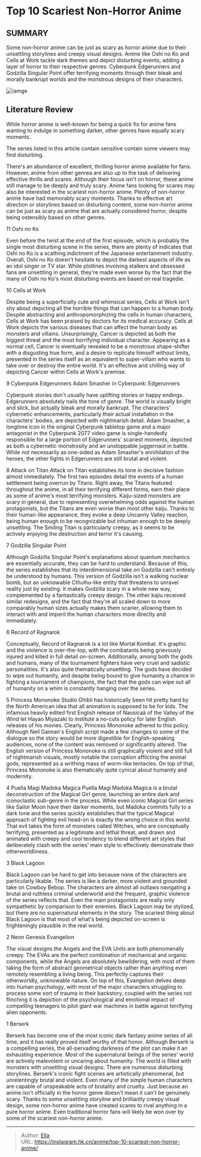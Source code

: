 # Top 10 Scariest Non-Horror Anime


## SUMMARY 


 Some non-horror anime can be just as scary as horror anime due to their unsettling storylines and creepy visual designs. 
 Anime like 
Oshi no Ko
 and 
Cells at Work
 tackle dark themes and depict disturbing events, adding a layer of horror to their respective genres. 
Cyberpunk Edgerunners
 and 
Godzilla Singular Point
 offer terrifying moments through their bleak and morally bankrupt worlds and the monstrous designs of their characters. 

![iamge](https://static1.srcdn.com/wordpress/wp-content/uploads/2023/10/10-scariest-non-horror-anime.jpg)

## Literature Review

While horror anime is well-known for being a quick fix for anime fans wanting to indulge in something darker, other genres have equally scary moments.




The series listed in this article contain sensitive contain some viewers may find disturbing. 

There&#39;s an abundance of excellent, thrilling horror anime available for fans. However, anime from other genrea are also up to the task of delivering effective thrills and scares. Although their focus isn&#39;t on horror, these anime still manage to be deeply and truly scary. Anime fans looking for scares may also be interested in the scariest non-horror anime.
Plenty of non-horror anime have had memorably scary moments. Thanks to effective art direction or storylines based on disturbing content, some non-horror anime can be just as scary as anime that are actually considered horror, despite being ostensibly based on other genres.









 








 11  Oshi no Ko 
        

Even before the twist at the end of the first episode, which is probably the single most disturbing scene in the series, there are plenty of indicates that Oshi no Ko is a scathing indictment of the Japanese entertainment industry. Overall, Oshi no Ko doesn&#39;t hesitate to depict the darkest aspects of life as an idol singer or TV star. While plotlines involving stalkers and obsessed fans are unsettling in general, they&#39;re made even worse by the fact that the many of Oshi no Ko&#39;s most disturbing events are based on real tragedie.





 10  Cells at Work 
        

Despite being a superficially cute and whimsical series, Cells at Work isn&#39;t shy about depicting all the horrible things that can happen to a human body. Despite abstracting and anthropomorphizing the cells in human characters, Cells at Work has been praised by doctors for its medical accuracy.
Cells at Work depicts the various diseases that can affect the human body as monsters and villains. Unsurprisingly, Cancer is depicted as both the biggest threat and the most horrifying individual character. Appearing as a normal cell, Cancer is eventually revealed to be a monstrous shape-shifter with a disgusting true form, and a desire to replicate himself without limits, presented in the series itself as an equivalent to super-villain who wants to take over or destroy the entire world. It&#39;s an effective and chilling way of depicting Cancer within Cells at Work&#39;s premise.





 9  Cyberpunk Edgerunners 
       Adam Smasher in Cyberpunk: Edgerunners  

 Cyberpunk stories don&#39;t usually have uplifting stories or happy endings. Edgerunners absolutely nails the tone of genre. The world is visually bright and slick, but actually bleak and morally bankrupt. The characters&#39; cybernetic enhancements, particularly their actual installation in the characters&#39; bodies, are depicted with nightmarish detail. Adam Smasher, a longtime icon in the original Cyberpunk tabletop game and a major antagonist in the Cyberpunk 2077 video game is single-handedly responsible for a large portion of Edgerunners&#39; scariest moments, depicted as both a cybernetic monstrosity and an unstoppable juggernaut in battle. While not necessarily as one-sided as Adam Smasher&#39;s annihilation of the heroes, the other fights in Edgerunners are still brutal and violent.





 8  Attack on Titan 
Attack on Titan establishes its tone in decisive fashion almost immediately. The first two episodes detail the events of a human settlement being overrun by Titans. Right away, the Titans featured throughout the anime, in all their terrifying different forms, earn their place as some of anime&#39;s most terrifying monsters.
Kaiju-sized monsters are scary in general, due to representing overwhelming odds against the human protagonists, but the Titans are even worse than most other kaiju. Thanks to their human-like appearance, they evoke a deep Uncanny Valley reaction, being human enough to be recognizable but inhuman enough to be deeply unsettling. The Smiling Titan is particularly creepy, as it seems to be actively enjoying the destruction and terror it&#39;s causing.





 7  Godzilla Singular Point 
        

Although Godzilla Singular Point&#39;s explanations about quantum mechanics are essentially accurate, they can be hard to understand. Because of this, the series establishes that its interdimensional take on Godzilla can&#39;t entirely be understood by humans. This version of Godzilla isn&#39;t a walking nuclear bomb, but an unknowable Cthulhu-like entity that threatens to unravel reality just by existing. It makes Godzilla scary in a whole new way, complemented by a fantastically creepy design. The other kajiu received similar redesigns, and the fact that they&#39;re all scaled down to more comparably human sizes actually makes them scarier, allowing them to interact with and imperil the human characters more directly and immediately.





 6  Record of Ragnarok 
        

Conceptually, Record of Ragnarok is a lot like Mortal Kombat. It&#39;s graphic and the violence is over-the-top, with the combatants being grievously injured and killed in full detail on-screen. Additionally, among both the gods and humans, many of the tournament fighters have very cruel and sadistic personalities. It&#39;s also quite thematically unsettling. The gods have decided to wipe out humanity, and despite being bound to give humanity a chance in fighting a tournament of champions, the fact that the gods can wipe out all of humanity on a whim is constantly hanging over the series.





 5  Princess Mononoke 
Studio Ghibli has historically been hit pretty hard by the North American idea that all animation is supposed to be for kids. The infamous heavily edited first English release of Nausicaä of the Valley of the Wind let Hayao Miyazaki to institute a no-cuts policy for later English releases of his movies.
Clearly, Princess Mononoke adhered to this policy. Although Neil Gaiman&#39;s English script made a few changes to some of the dialogue so the story would be more digestible for English-speaking audiences, none of the content was removed or significantly altered. The English version of Princess Mononoke is still graphically violent and still full of nightmarish visuals, mostly notable the corruption afflicting the animal gods, represented as a writhing mass of worm-like tentacles. On top of that, Princess Mononoke is also thematically quite cynical about humanity and modernity.





 4  Puella Magi Madoka Magica 
Puella Magi Madoka Magica is a brutal deconstruction of the Magical Girl genre, launching an entire dark and iconoclastic sub-genre in the process. While even iconic Magical Girl series like Sailor Moon have their darker moments, but Madoka commits fully to a dark tone and the series quickly establishes that the typical Magical approach of fighting evil head-on is exactly the wrong choice in this world. That evil takes the form of monsters called Witches, who are conceptually terrifying, presented as a legitimate and lethal threat, and drawn and animated with creepy and cool tendency to blend different art styles that deliberately clash with the series&#39; main style to effectively demonstrate their otherworldliness.





 3  Black Lagoon 
        

Black Lagoon can be hard to get into because none of the characters are particularly likable. The series is like a darker, more violent and grounded take on Cowboy Bebop. The characters are almost all outlaws navigating a brutal and ruthless criminal underworld and the frequent, graphic violence of the series reflects that. Even the main protagonists are really only sympathetic by comparison to their enemies. Black Lagoon may be stylized, but there are no supernatural elements in the story. The scariest thing about Black Lagoon is that most of what&#39;s being depicted on-screen is frighteningly plausible in the real world.





 2  Neon Genesis Evangelion 
        

The visual designs the Angels and the EVA Units are both phenomenally creepy. The EVAs are the perfect combination of mechanical and organic components, while the Angels are absolutely bewildering, with most of them taking the form of abstract geometrical objects rather than anything even remotely resembling a living being. This perfectly captures their otherworldly, unknowable nature. On top of this, Evangelion delves deep into human psychology, with most of the major characters struggling to process some sort of trauma in their backstory, coupled with the series not flinching it is depiction of the psychological and emotional impact of compelling teenagers to pilot giant war machines in battle against terrifying alien opponents.





 1  Berserk 
        

Berserk has become one of the most iconic dark fantasy anime series of all time, and it has really proved itself worthy of that honor. Although Berserk is a compelling series, the all-pervading darkness of the plot can make it an exhausting experience. Most of the supernatural beings of the series&#39; world are actively malevolent or uncaring about humanity. The world is filled with monsters with unsettling visual designs. There are numerous disturbing storylines. Berserk&#39;s iconic fight scenes are artistically phenomenal, but unrelentingly brutal and violent. Even many of the simple human characters are capable of unspeakable acts of brutality and cruelty.
Just because an anime isn&#39;t officially in the horror genre doesn&#39;t mean it can&#39;t be genuinely scary. Thanks to some unsettling storyline and brilliantly creepy visual design, some non-horror anime have created scares to rival anything in a pure horror anime. Even traditional horror fans will likely be won over by some of the scariest non-horror anime.

---

> Author: [Ella](https://instagram.hk.cn/)  
> URL: https://instagram.hk.cn/anime/top-10-scariest-non-horror-anime/  

